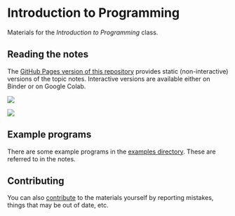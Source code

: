 # Introduction to Programming

Materials for the *Introduction to Programming* class.

## Reading the notes

The [GitHub Pages version of this repository](https://luketudge.github.io/introduction-to-programming) provides static (non-interactive) versions of the topic notes. Interactive versions are available either on Binder or on Google Colab.

[![](https://mybinder.org/badge_logo.svg)](https://mybinder.org/v2/gh/luketudge/introduction-to-programming/master?filepath=content)

[![](https://colab.research.google.com/assets/colab-badge.svg)](https://colab.research.google.com/github/luketudge/introduction-to-programming)

## Example programs

There are some example programs in the [examples directory](content/examples). These are referred to in the notes.

## Contributing

You can also [contribute](contributing.md) to the materials yourself by reporting mistakes, things that may be out of date, etc.
